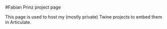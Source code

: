 #Fabian Prinz project page

This page is used to host my (mostly private) Twine projects to embed them in Articulate.
